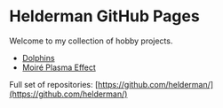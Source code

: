# Helderman GitHub Pages

Welcome to my collection of hobby projects.

- [Dolphins](https://helderman.github.io/dolphins/)
- [Moiré Plasma Effect](https://helderman.github.io/moire-plasma-effect/)

Full set of repositories: [https://github.com/helderman/](https://github.com/helderman/)
